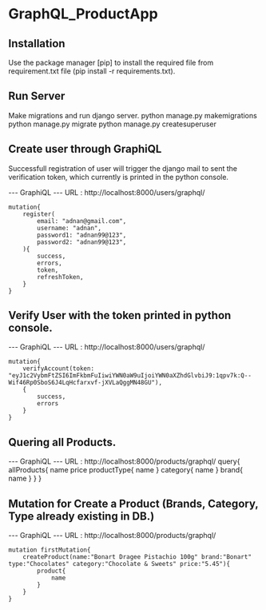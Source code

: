 # GraphQL_ProductApp

## Installation
Use the package manager [pip] to install the required file from requirement.txt file (pip install -r requirements.txt).

## Run Server
Make migrations and run django server.
python manage.py makemigrations
python manage.py migrate
python manage.py createsuperuser

## Create user through GraphiQL
Successfull registration of user will trigger the django mail to sent the verification token, which currently is printed in the python console.

--- GraphiQL ---
URL : http://localhost:8000/users/graphql/

    mutation{
        register(
            email: "adnan@gmail.com",
            username: "adnan",
            password1: "adnan99@123",
            password2: "adnan99@123",
        ){
            success,
            errors,
            token,
            refreshToken,
        }
    }

## Verify User with the token printed in python console.

--- GraphiQL ---
URL : http://localhost:8000/users/graphql/

    mutation{
        verifyAccount(token: "eyJ1c2VybmFtZSI6ImFkbmFuIiwiYWN0aW9uIjoiYWN0aXZhdGlvbiJ9:1qpv7k:Q--Wif46Rp0SboS6J4LqHcfarxvf-jXVLaQggMN48GU"),
        {
            success,
            errors
        }
    }

## Quering all Products.

--- GraphiQL ---
URL : http://localhost:8000/products/graphql/
    query{
        allProducts{
            name
            price
            productType{
                name
            }
            category{
                name
            }
            brand{
                name
            }
        }
    }

## Mutation for Create a Product (Brands, Category, Type already existing in DB.)

--- GraphiQL ---
URL : http://localhost:8000/products/graphql/

    mutation firstMutation{
        createProduct(name:"Bonart Dragee Pistachio 100g" brand:"Bonart" type:"Chocolates" category:"Chocolate & Sweets" price:"5.45"){
            product{
                name
            }
        }
    }